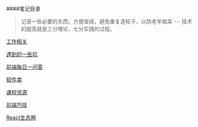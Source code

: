 ####笔记目录
> 记录一些必要的东西，方便查阅，避免重复造轮子，以防老年痴呆 - -
> 技术的提高就是三分理论，七分实践的过程。

[工作相关](https://github.com/minooo/Notes/tree/master/work)

[遇到的一些坑](https://github.com/minooo/Notes/tree/master/trap)

[前端每日一问答](https://github.com/minooo/Notes/tree/master/Q&A)

[软件类](https://github.com/minooo/Notes/tree/master/software)

[课程资源](https://github.com/minooo/Notes/tree/master/courseResources)

[前端巧技](https://github.com/minooo/Notes/tree/master/skill)

[React生态圈](https://github.com/minooo/Notes/tree/master/ReactEcosphere)